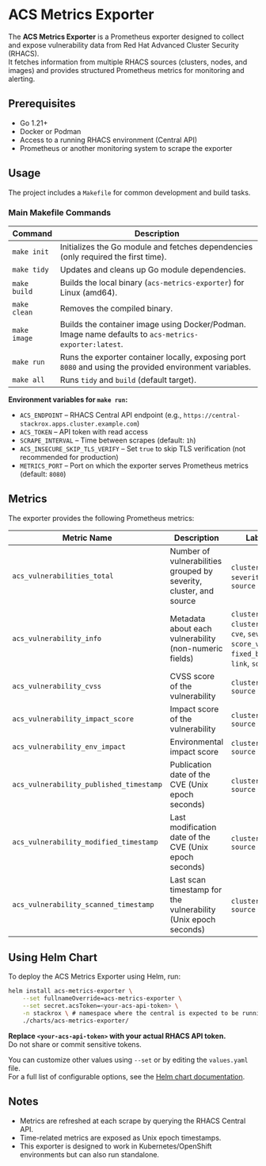 
# ACS Metrics Exporter

The **ACS Metrics Exporter** is a Prometheus exporter designed to collect and expose vulnerability data from Red Hat Advanced Cluster Security (RHACS).  
It fetches information from multiple RHACS sources (clusters, nodes, and images) and provides structured Prometheus metrics for monitoring and alerting.

## Prerequisites
- Go 1.21+
- Docker or Podman
- Access to a running RHACS environment (Central API)
- Prometheus or another monitoring system to scrape the exporter

## Usage
The project includes a `Makefile` for common development and build tasks.

### Main Makefile Commands

| Command            | Description                                                                                                   |
|--------------------|---------------------------------------------------------------------------------------------------------------|
| `make init`        | Initializes the Go module and fetches dependencies (only required the first time).                           |
| `make tidy`        | Updates and cleans up Go module dependencies.                                                                 |
| `make build`       | Builds the local binary (`acs-metrics-exporter`) for Linux (amd64).                                           |
| `make clean`       | Removes the compiled binary.                                                                                  |
| `make image`       | Builds the container image using Docker/Podman. Image name defaults to `acs-metrics-exporter:latest`.         |
| `make run`         | Runs the exporter container locally, exposing port `8080` and using the provided environment variables.       |
| `make all`         | Runs `tidy` and `build` (default target).                                                                     |

**Environment variables for `make run`:**
- `ACS_ENDPOINT` – RHACS Central API endpoint (e.g., `https://central-stackrox.apps.cluster.example.com`)
- `ACS_TOKEN` – API token with read access
- `SCRAPE_INTERVAL` – Time between scrapes (default: `1h`)
- `ACS_INSECURE_SKIP_TLS_VERIFY` – Set `true` to skip TLS verification (not recommended for production)
- `METRICS_PORT` – Port on which the exporter serves Prometheus metrics (default: `8080`)

## Metrics
The exporter provides the following Prometheus metrics:

| Metric Name                               | Description                                                       | Labels                                                                 |
|-------------------------------------------|-------------------------------------------------------------------|------------------------------------------------------------------------|
| `acs_vulnerabilities_total`               | Number of vulnerabilities grouped by severity, cluster, and source | `cluster`, `severity`, `source`                                       |
| `acs_vulnerability_info`                  | Metadata about each vulnerability (non-numeric fields)             | `cluster`, `cluster_id`, `cve`, `severity`, `score_version`, `fixed_by`, `link`, `source` |
| `acs_vulnerability_cvss`                  | CVSS score of the vulnerability                                   | `cluster`, `cve`, `source`                                            |
| `acs_vulnerability_impact_score`          | Impact score of the vulnerability                                 | `cluster`, `cve`, `source`                                            |
| `acs_vulnerability_env_impact`            | Environmental impact score                                        | `cluster`, `cve`, `source`                                            |
| `acs_vulnerability_published_timestamp`   | Publication date of the CVE (Unix epoch seconds)                  | `cluster`, `cve`, `source`                                            |
| `acs_vulnerability_modified_timestamp`    | Last modification date of the CVE (Unix epoch seconds)            | `cluster`, `cve`, `source`                                            |
| `acs_vulnerability_scanned_timestamp`     | Last scan timestamp for the vulnerability (Unix epoch seconds)    | `cluster`, `cve`, `source`                                            |

## Using Helm Chart

To deploy the ACS Metrics Exporter using Helm, run:

```bash
helm install acs-metrics-exporter \
    --set fullnameOverride=acs-metrics-exporter \
    --set secret.acsToken=<your-acs-api-token> \
    -n stackrox \ # namespace where the central is expected to be running
    ./charts/acs-metrics-exporter/
```

**Replace `<your-acs-api-token>` with your actual RHACS API token.**  
Do not share or commit sensitive tokens.

You can customize other values using `--set` or by editing the `values.yaml` file.  
For a full list of configurable options, see the [Helm chart documentation](./charts/acs-metrics-exporter/README.md).

## Notes
- Metrics are refreshed at each scrape by querying the RHACS Central API.  
- Time-related metrics are exposed as Unix epoch timestamps.  
- This exporter is designed to work in Kubernetes/OpenShift environments but can also run standalone.

